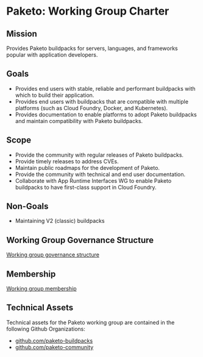 # Paketo: Working Group Charter

## Mission

Provides Paketo buildpacks for servers, languages, and frameworks popular with application developers.


## Goals

- Provides end users with stable, reliable and performant buildpacks with which to build their application.
- Provides end users with buildpacks that are compatible with multiple platforms (such as Cloud Foundry, Docker, and Kubernetes).
- Provides documentation to enable platforms to adopt Paketo buildpacks and maintain compatibility with Paketo buildpacks.

## Scope

- Provide the community with regular releases of Paketo buildpacks.
- Provide timely releases to address CVEs.
- Maintain public roadmaps for the development of Paketo.
- Provide the community with technical and end user documentation.
- Collaborate with App Runtime Interfaces WG to enable Paketo buildpacks to have first-class support in Cloud Foundry.

## Non-Goals

- Maintaining V2 (classic) buildpacks

## Working Group Governance Structure

[Working group governance structure](https://github.com/paketo-buildpacks/community/blob/main/GOVERNANCE.md)

## Membership

[Working group membership](https://github.com/paketo-buildpacks/community/blob/main/TEAMS.md)

## Technical Assets

Technical assets for the Paketo working group are contained in the following Github Organizations:

- [github.com/paketo-buildpacks](https://github.com/paketo-buildpacks)
- [github.com/paketo-community](https://github.com/paketo-community)

